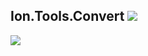 Ion.Tools.Convert ![](https://img.shields.io/badge/style-1.0-blue.svg?style=flat&label=Version)
---
[![](https://www.paypalobjects.com/en_US/i/btn/btn_donateCC_LG.gif)](https://www.paypal.com/cgi-bin/webscr?cmd=_s-xclick&hosted_button_id=AJJG6PWLBYQNG)